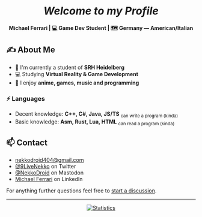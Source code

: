 <div align="center">

# ***Welcome to my Profile***

**Michael Ferrari | :computer: Game Dev Student | :world_map: Germany &mdash; American/Italian**
</div>

## :writing_hand: **About Me**

- :school: I'm currently a student of **SRH Heidelberg**
- :computer: Studying **Virtual Reality & Game Development**
- :thinking: I enjoy **anime, games, music and programming**

### :zap: **Languages**
  - Decent knowledge: **C++, C#, Java, JS/TS** <sub>can write a program (kinda)</sub>
  - Basic knowledge: **Asm, Rust, Lua, HTML** <sub>can read a program (kinda)</sub>

## :mailbox: **Contact**

- [nekkodroid404@gmail.com](mailto:nekkodroid404@gmail.com)
- [@9LiveNekko](https://twitter.com/9LiveNekko) on Twitter
- [@NekkoDroid](https://mastodon.gamedev.place/@NekkoDroid) on Mastodon
- [Michael Ferrari](https://linkedin.com/in/NekkoDroid) on LinkedIn

For anything further questions feel free to [start a discussion](https://github.com/NekkoDroid/NekkoDroid/discussions).

---
<div align="center">

[![Statistics](https://github-readme-stats.vercel.app/api?username=NekkoDroid&show_icons=true)](https://github.com/NekkoDroid)
</div>
